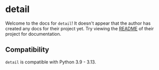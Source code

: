 # detail

Welcome to the docs for `detail`! It doesn't appear that the author has created any docs for their project yet. Try viewing the [README](https://github.com/Opus10/detail) of their project for documentation.

## Compatibility

`detail` is compatible with Python 3.9 - 3.13.
